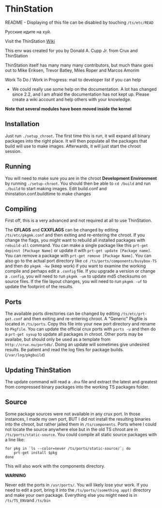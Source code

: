 # ThinStation

README - Displaying of this file can be disabled by touching `/ts/etc/READ`

Русские идите на хуй.

Visit the ThinStation [Wiki][]

[Wiki]: https://github.com/Thinstation/thinstation/wiki/Getting-Started-with-ThinStation

This env was created for you by Donald A. Cupp Jr. from Crux and ThinStation

ThinStation itself has many many many contributors, but much thanx goes out to
Mike Eriksen, Trevor Batley, Miles Roper and Marcos Amorim

Work To Do / Work in Progress: mail to developer list if you can help

* We could really use some help on the documentation. A lot has changed since 2.2, and I am afraid the documentation has not kept up. Please create a wiki account and help others with your knowledge.

**Note that several modules have been moved inside the kernel**

## Installation
Just run `./setup_chroot`. The first time this is run, it will expand all binary packages into the right place. It will then populate all the packages that build will use to make images. Afterwards, it will just start the chroot session.

## Running
You will need to make sure you are in the chroot **Development Environment** by running `./setup-chroot`. You should then be able to `cd /build` and run `./build` to start making images. Edit build.conf and thinstation.conf.buildtime to make changes

## Compiling
First off, this is a very advanced and not required at all to use ThinStation.

The **CFLAGS** and **CXXFLAGS** can be changed by editing `/ts/etc/pkgmk.conf` and then exiting and re-entering the chroot. If you change the flags, you might want to rebuild all installed packages with `rebuild-all` command.
You can make a single package like this `prt-get depinst [Package Name]` or update it with `prt-get update [Package name]`.
You can remove a package  with `prt-get remove [Package Name]`.
You can also go to the actual port directory like `cd /ts/ports/components/busybox-TS` and then do `pkgmk -kw` (keep work) if you want to examine the working compile and perhaps edit a `.config` file. If you upgrade a version or change a `.config`, you will need to run `pkgmk -um` to update md5 checksums on source files.
If the file layout changes, you will need to run `pkgmk -uf` to update the footprint of the results.

## Ports
The available ports directories can be changed by editing `/ts/etc/prt-get.conf` and then exiting and re-entering chroot.
A "Generic" Pkgfile is located in `/ts/ports`. Copy this file into your new port directory and rename to `Pkgfile`.
You can update the official crux ports with `ports -u` and then do a `prt-get sysup` to update all packages in chroot.
Other ports may be availabe, but should only be used as a template from `http://crux.nu/portdb/`.
Doing an update will sometimes give undesired results. Be patient and read the log files for package builds.(`/var/log/pkgbuild`)

## Updating ThinStation
The update command will read a `.dna` file and extract the latest and greatest from compressed binary packages into the working TS packages folder.

## Source
Some package sources were not available in any crux port. 
In those instances, I made my own port, BUT I did not install the resulting binaries into the chroot, but rather jailed them in `/ts/components`. Ports where I could not locate the source anywhere else but in the old TS chroot are in `/ts/ports/static-source`. You could compile all static source packages with a line like:

    for pkg in `ls --color=never /ts/ports/static-source/`; do
        prt-get install $pkg
    done

This will also work with the components directory.

**WARNING**

Never edit the ports in `/usr/ports/`. You will likely lose your work. 
If you need to edit a port, bring it into the `/ts/ports/(something appt)` directory and make your own package.
Everything else you might need is in `/ts/TS_ENV`and `/ts/bin`
